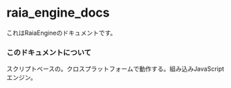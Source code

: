 # raia\_engine\_docs

これはRaiaEngineのドキュメントです。

### このドキュメントについて

スクリプトベースの。クロスプラットフォームで動作する。組み込みJavaScriptエンジン。
